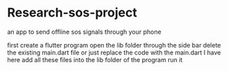 # Research-sos-project
an app to send offline sos signals through your phone

first create a flutter program
open the lib folder through the side bar 
delete the existing main.dart file or just replace the code with the main.dart I have here 
add all these files into the lib folder of the program
run it
